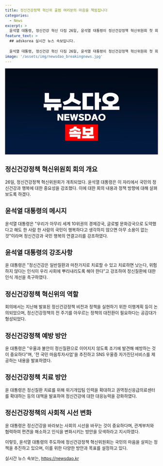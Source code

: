 ```yaml
---
title: 정신건강정책 혁신위 출범 여러분의 마음을 책임집니다
categories:
  - News
excerpt: >
  윤석열 대통령, 정신건강 혁신 다짐 26일, 윤석열 대통령이 정신건강정책 혁신위원회 첫 회의를 주재하며, 국민 행복을 위한 정신건강정책을 강조했다. 그는 물질적 풍요 속에도 많은 국민이 불행을 느끼고 있으며, 정신건강을 돌보는 것이 국정과제라고 강조했다. 예방, 치료, 회복을 중심으로 정신건강정책을 수립하고 관리하겠다고 밝혔다.또한 정신건강에 대한 사회적 시선을 바꾸고 편견을 해소할 수 있는 방안을 마련해 달라고 주문했다.
feature_text: >
  ## adskorea 실시간 뉴스 속보입니다.

  윤석열 대통령, 정신건강 혁신 다짐 26일, 윤석열 대통령이 정신건강정책 혁신위원회 첫 회의를 주재하며, 국민 행복을 위한 정신건강정책을 강조했다. 그는 물질적 풍요 속에도 많은 국민이 불행을 느끼고 있으며, 정신건강을 돌보는 것이 국정과제라고 강조했다. 예방, 치료, 회복을 중심으로 정신건강정책을 수립하고 관리하겠다고 밝혔다.또한 정신건강에 대한 사회적 시선을 바꾸고 편견을 해소할 수 있는 방안을 마련해 달라고 주문했다.
image: '/assets/img/newsdao_breakingnews.jpg'
---
```


<p><img src="/assets/img/newsdao_breakingnews.jpg" alt="adskorea 속보" /></p>

<h2 data-ke-size="size26">정신건강정책 혁신위원회 회의 개요</h2>

<p data-ke-size="size16">26일, 정신건강정책 혁신위원회가 개최되었다. 윤석열 대통령은 이 자리에서 국민의 정신건강과 행복에 대한 중요성을 강조했다. 이에 대한 회의 내용과 정책 방향에 대해 살펴보도록 하겠다.</p>

<h2 data-ke-size="size26">윤석열 대통령의 메시지</h2>

<p data-ke-size="size16">윤석열 대통령은 "우리가 아무리 세계 10위권의 경제강국, 글로벌 문화강국으로 도약했다고 해도 한 사람 한 사람의 국민이 행복하다고 생각하지 않으면 아무 소용이 없는 것"이라며 정신건강과 국민 행복의 연결고리를 강조하였다.</p>

<h2 data-ke-size="size26">윤석열 대통령의 강조사항</h2>

<p data-ke-size="size16">윤 대통령은 "정신건강은 일반질환과 마찬가지로 치료할 수 있고 치료하면 낫는다, 위험하지 않다는 인식이 우리 사회에 뿌리내리도록 해야 한다"고 강조하여 정신질환에 대한 인식 개선을 촉구하였다.</p>

<h2 data-ke-size="size26">정신건강정책 혁신위의 역할</h2>

<p data-ke-size="size16">회의에서는 지난해 발표된 정신건강정책 비전과 정책을 실현하기 위한 이행계획 등이 논의되었으며, 정신건강정책의 전 주기를 아우르는 정책의 대전환이 필요하다는 공감대가 형성되었다.</p>

<h2 data-ke-size="size26">정신건강정책 예방 방안</h2>

<p data-ke-size="size16">윤 대통령은 "우울과 불안이 정신질환으로 이어지지 않도록 조기에 발견해 예방하는 것이 중요하다"며, '전 국민 마음투자사업'을 추진하고 SNS 우울증 자가진단서비스를 제공하는 내용을 발표하였다.</p>

<h2 data-ke-size="size26">정신건강정책 치료 방안</h2>

<p data-ke-size="size16">윤 대통령은 정신질환 치료를 위해 위기개입팀 인력을 확대하고 권역정신응급의료센터를 확대하는 등의 대책을 발표하여 정신건강에 대한 대응능력을 강화하였다.</p>

<h2 data-ke-size="size26">정신건강정책의 사회적 시선 변화</h2>

<p data-ke-size="size16">윤 대통령은 정신건강을 바라보는 사회의 시선을 바꾸는 것이 중요하다며, 관계부처와 협력하여 편견을 해소하고 인식을 변화시키는 방안을 모색하라고 지시하였다.</p>

<p>이렇듯, 윤석열 대통령의 주도하에 정신건강정책 혁신위원회는 국민의 마음을 살피는 정책을 추진하고 있으며, 이를 위한 다양한 방안과 목표를 설정하고 있다.</p>
실시간 뉴스 속보는, <a href="https://newsdao.kr" rel="dofollow">https://newsdao.kr</a>


